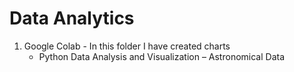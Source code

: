 # Data Analytics

1. Google Colab - In this folder I have created charts
   - Python Data Analysis and Visualization – Astronomical Data
